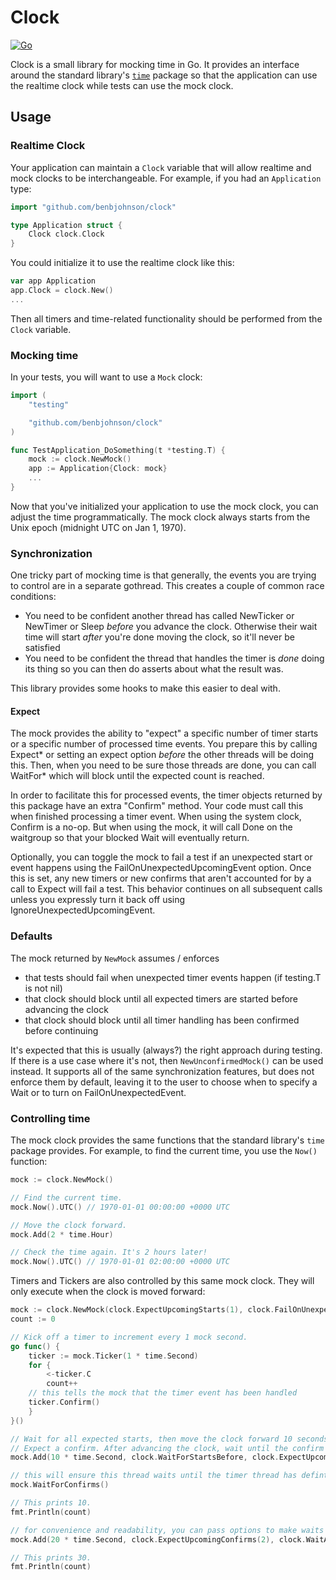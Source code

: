 Clock
=====

[![Go](https://github.com/kraney/clock/actions/workflows/go.yml/badge.svg)](https://github.com/kraney/clock/actions/workflows/go.yml)

Clock is a small library for mocking time in Go. It provides an interface
around the standard library's [`time`][time] package so that the application
can use the realtime clock while tests can use the mock clock.

[time]: http://golang.org/pkg/time/


## Usage

### Realtime Clock

Your application can maintain a `Clock` variable that will allow realtime and
mock clocks to be interchangeable. For example, if you had an `Application` type:

```go
import "github.com/benbjohnson/clock"

type Application struct {
	Clock clock.Clock
}
```

You could initialize it to use the realtime clock like this:

```go
var app Application
app.Clock = clock.New()
...
```

Then all timers and time-related functionality should be performed from the
`Clock` variable.


### Mocking time

In your tests, you will want to use a `Mock` clock:

```go
import (
	"testing"

	"github.com/benbjohnson/clock"
)

func TestApplication_DoSomething(t *testing.T) {
	mock := clock.NewMock()
	app := Application{Clock: mock}
	...
}
```

Now that you've initialized your application to use the mock clock, you can
adjust the time programmatically. The mock clock always starts from the Unix
epoch (midnight UTC on Jan 1, 1970).

### Synchronization

One tricky part of mocking time is that generally, the events you are trying to control are
in a separate gothread. This creates a couple of common race conditions:
 * You need to be confident another thread has called NewTicker or NewTimer or
   Sleep _before_ you advance the clock. Otherwise their wait time will start
   _after_ you're done moving the clock, so it'll never be satisfied
 * You need to be confident the thread that handles the timer is _done_ doing its thing
   so you can then do asserts about what the result was.

This library provides some hooks to make this easier to deal with.

#### Expect

The mock provides the ability to "expect" a specific number of timer starts or a specific number 
of processed time events. You prepare this by calling Expect* or setting an expect option _before_ 
the other threads will be doing this. Then, when you need to be sure those threads are done, you can
call WaitFor* which will block until the expected count is reached.

In order to facilitate this for processed events, the timer objects returned by this package have an
extra "Confirm" method. Your code must call this when finished processing a timer event. When using
the system clock, Confirm is a no-op. But when using the mock, it will call Done on the waitgroup so
that your blocked Wait will eventually return.

Optionally, you can toggle the mock to fail a test if an unexpected start or event happens using the
FailOnUnexpectedUpcomingEvent option. Once this is set, any new timers or new confirms that aren't accounted
for by a call to Expect will fail a test. This behavior continues on all subsequent calls unless you 
expressly turn it back off using IgnoreUnexpectedUpcomingEvent.

### Defaults

The mock returned by `NewMock` assumes / enforces
 * that tests should fail when unexpected timer events happen (if testing.T is not nil)
 * that clock should block until all expected timers are started before advancing the clock
 * that clock should block until all timer handling has been confirmed before continuing

It's expected that this is usually (always?) the right approach during testing. If there is
a use case where it's not, then `NewUnconfirmedMock()` can be used instead. It supports all
of the same synchronization features, but does not enforce them by default, leaving it to the
user to choose when to specify a Wait or to turn on FailOnUnexpectedEvent.

### Controlling time

The mock clock provides the same functions that the standard library's `time`
package provides. For example, to find the current time, you use the `Now()`
function:

```go
mock := clock.NewMock()

// Find the current time.
mock.Now().UTC() // 1970-01-01 00:00:00 +0000 UTC

// Move the clock forward.
mock.Add(2 * time.Hour)

// Check the time again. It's 2 hours later!
mock.Now().UTC() // 1970-01-01 02:00:00 +0000 UTC
```

Timers and Tickers are also controlled by this same mock clock. They will only
execute when the clock is moved forward:

```go
mock := clock.NewMock(clock.ExpectUpcomingStarts(1), clock.FailOnUnexpectedUpcomingEvent(t))
count := 0

// Kick off a timer to increment every 1 mock second.
go func() {
    ticker := mock.Ticker(1 * time.Second)
    for {
        <-ticker.C
        count++
	// this tells the mock that the timer event has been handled
	ticker.Confirm()
    }
}()

// Wait for all expected starts, then move the clock forward 10 seconds.
// Expect a confirm. After advancing the clock, wait until the confirm has been seen
mock.Add(10 * time.Second, clock.WaitForStartsBefore, clock.ExpectUpcomingConfirms(2))

// this will ensure this thread waits until the timer thread has defintely run and handled the timer event
mock.WaitForConfirms()

// This prints 10.
fmt.Println(count)

// for convenience and readability, you can pass options to make waits happen
mock.Add(20 * time.Second, clock.ExpectUpcomingConfirms(2), clock.WaitAfter)

// This prints 30.
fmt.Println(count)
```
